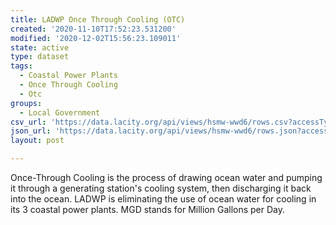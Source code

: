 ```yaml
---
title: LADWP Once Through Cooling (OTC)
created: '2020-11-10T17:52:23.531200'
modified: '2020-12-02T15:56:23.109011'
state: active
type: dataset
tags:
  - Coastal Power Plants
  - Once Through Cooling
  - Otc
groups:
  - Local Government
csv_url: 'https://data.lacity.org/api/views/hsmw-wwd6/rows.csv?accessType=DOWNLOAD'
json_url: 'https://data.lacity.org/api/views/hsmw-wwd6/rows.json?accessType=DOWNLOAD'
layout: post

---
```

Once-Through Cooling is the process of drawing ocean water and pumping it through a generating station's cooling system, then discharging it back into the ocean. LADWP is eliminating the use of ocean water for cooling in its 3 coastal power plants. MGD stands for Million Gallons per Day.
